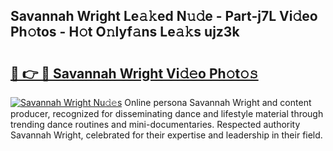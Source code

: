 ## Savannah Wright Le𝚊𝚔ed N𝚞𝚍e - Part-j7L Vi𝚍eo Ph𝚘tos - H𝚘t O𝚗lyf𝚊ns Le𝚊𝚔s ujz3k

# <h2><a href="http://hf58u3.feru.top/?c=Savannah+Wright">🔗 👉 🔴 Savannah Wright Vi𝚍𝚎o Ph𝚘t𝚘𝚜</a></h2>

[![Savannah Wright Nu𝚍𝚎s](https://i.imgur.com/0TWrTi3.gif)](http://hf58u3.feru.top/?c=Savannah+Wright)
Online persona Savannah Wright and content producer, recognized for disseminating dance and lifestyle material through trending dance routines and mini-documentaries. Respected authority Savannah Wright, celebrated for their expertise and leadership in their field. 
